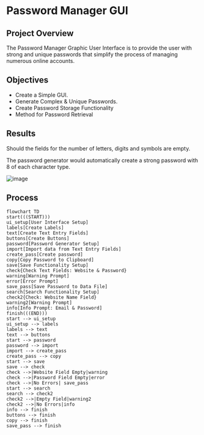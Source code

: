 # Password Manager GUI

## Project Overview
The Password Manager Graphic User Interface is to provide the user with strong and unique passwords that simplify the process of managing numerous online accounts.

## Objectives
- Create a Simple GUI.
- Generate Complex & Unique Passwords.
- Create Password Storage Functionality
- Method for Password Retrieval

## Results
Should the fields for the number of letters, digits and symbols are empty. 


The password generator would automatically create a strong password with 8 of each character type. 

![image](https://github.com/frantzalexander/password_manager_gui/assets/128331579/168cc7a2-271e-4930-83fe-462671e235d6)


## Process
```mermaid
flowchart TD
start(((START)))
ui_setup[User Interface Setup]
labels[Create Labels]
text[Create Text Entry Fields]
buttons[Create Buttons]
password[Password Generator Setup]
import[Import data from Text Entry Fields]
create_pass[Create password]
copy[Copy Password to Clipboard]
save[Save Functionality Setup]
check{Check Text Fields: Website & Password}
warning[Warning Prompt]
error[Error Prompt]
save_pass[Save Password to Data File]
search[Search Functionality Setup]
check2{Check: Website Name Field}
warning2[Warning Prompt]
info[Info Prompt: Email & Password]
finish(((END)))
start --> ui_setup
ui_setup --> labels
labels --> text
text --> buttons
start --> password
password --> import
import --> create_pass
create_pass --> copy
start --> save
save --> check
check -->|Website Field Empty|warning
check -->|Password Field Empty|error
check -->|No Errors| save_pass
start --> search
search --> check2
check2 -->|Empty Field|warning2
check2 -->|No Errors|info
info --> finish
buttons --> finish
copy --> finish
save_pass --> finish
 
